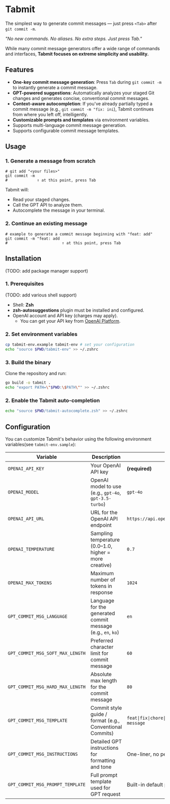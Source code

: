 # Tabmit

The simplest way to generate commit messages — just press `<Tab>` after `git commit -m`.

*"No new commands. No aliases. No extra steps. Just press Tab."*

While many commit message generators offer a wide range of commands and interfaces, **Tabmit focuses on extreme simplicity and usability.**

## Features

- **One-key commit message generation**: Press `Tab` during `git commit -m` to instantly generate a commit message.
- **GPT-powered suggestions**: Automatically analyzes your staged Git changes and generates concise, conventional commit messages.
- **Context-aware autocompletion**: If you've already partially typed a commit message (e.g., `git commit -m "fix: ini`), Tabmit continues from where you left off, intelligently.
- **Customizable prompts and templates** via environment variables.
- Supports multi-language commit message generation.
- Supports configurable commit message templates.

##  Usage

### 1. Generate a message from scratch

```plaintext
# git add "<your files>"
git commit -m
#             ↑ at this point, press Tab
```

Tabmit will:
- Read your staged changes.
- Call the GPT API to analyze them.
- Autocomplete the message in your terminal.

### 2. Continue an existing message

```plaintext
# example to generate a commit message beginning with "feat: add"
git commit -m "feat: add
#                        ↑ at this point, press Tab
```

## Installation

(TODO: add package manager support)

### 1. Prerequisites

(TODO: add various shell support)

- Shell: **Zsh**
- **zsh-autosuggestions** plugin must be installed and configured.
- OpenAI account and API key (charges may apply).
   - You can get your API key from [OpenAI Platform](https://platform.openai.com/settings/).

### 2. Set environment variables

```bash
cp tabmit-env.example tabmit-env # set your configuration
echo "source $PWD/tabmit-env" >> ~/.zshrc
```

### 3. Build the binary

Clone the repository and run:

```bash
go build -o tabmit .
echo "export PATH=\"$PWD:\$PATH\"" >> ~/.zshrc
```

### 2. Enable the Tabmit auto-completion

```bash
echo "source $PWD/tabmit-autocomplete.zsh" >> ~/.zshrc
```

## Configuration

You can customize Tabmit's behavior using the following environment variables(see `tabmit-env.sample`):

| Variable                         | Description                                                  | Default                                                       |
| -------------------------------- | ------------------------------------------------------------ | ------------------------------------------------------------- |
| `OPENAI_API_KEY`                 | Your OpenAI API key                                          | **(required)**                                                |
| `OPENAI_MODEL`                   | OpenAI model to use (e.g., `gpt-4o`, `gpt-3.5-turbo`)        | `gpt-4o`                                                      |
| `OPENAI_API_URL`                 | URL for the OpenAI API endpoint                              | `https://api.openai.com/v1/chat/completions`                  |
| `OPENAI_TEMPERATURE`             | Sampling temperature (0.0–1.0, higher = more creative)       | `0.7`                                                         |
| `OPENAI_MAX_TOKENS`              | Maximum number of tokens in response                         | `1024`                                                        |
| `GPT_COMMIT_MSG_LANGUAGE`        | Language for the generated commit message (e.g., `en`, `ko`) | `en`                                                          |
| `GPT_COMMIT_MSG_SOFT_MAX_LENGTH` | Preferred character limit for commit message                 | `60`                                                          |
| `GPT_COMMIT_MSG_HARD_MAX_LENGTH` | Absolute max length for the commit message                   | `80`                                                          |
| `GPT_COMMIT_MSG_TEMPLATE`        | Commit style guide / format (e.g., Conventional Commits)     | `feat\|fix\|chore\|refactor\|test\|style\|docs\|...: message` |
| `GPT_COMMIT_MSG_INSTRUCTIONS`    | Detailed GPT instructions for formatting and tone            | One-liner, no period, clear and concise                       |
| `GPT_COMMIT_MSG_PROMPT_TEMPLATE` | Full prompt template used for GPT request                    | Built-in default prompt template                              |
